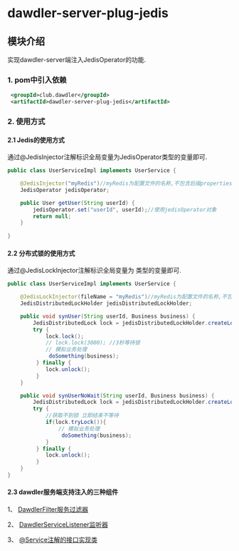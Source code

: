 # dawdler-server-plug-jedis

## 模块介绍

实现dawdler-server端注入JedisOperator的功能.

### 1. pom中引入依赖

```xml
 <groupId>club.dawdler</groupId>
 <artifactId>dawdler-server-plug-jedis</artifactId>
```

### 2. 使用方式

#### 2.1 Jedis的使用方式

通过@JedisInjector注解标识全局变量为JedisOperator类型的变量即可.

```java
public class UserServiceImpl implements UserService {

    @JedisInjector("myRedis")//myRedis为配置文件的名称,不包含后缀properties
    JedisOperator jedisOperator;

    public User getUser(String userId) {
        jedisOperator.set("userId", userId);//使用jedisOperator对象
        return null;
    }
 
}
```

#### 2.2 分布式锁的使用方式

通过@JedisLockInjector注解标识全局变量为 类型的变量即可.

```java
public class UserServiceImpl implements UserService {

    @JedisLockInjector(fileName = "myRedis")//myRedis为配置文件的名称,不包含后缀properties
    JedisDistributedLockHolder jedisDistributedLockHolder;

    public void synUser(String userId, Business business) {
        JedisDistributedLock lock = jedisDistributedLockHolder.createLock("lockKey:"+userId);
        try {
            lock.lock();
            // lock.lock(3000); //3秒等待锁
            // 模拟业务处理
             doSomething(business);
         } finally {
            lock.unlock();
         }
    }

    public void synUserNoWait(String userId, Business business) {
        JedisDistributedLock lock = jedisDistributedLockHolder.createLock("lockKey:"+userId);
        try {
            //获取不到锁 立即结束不等待
            if(lock.tryLock()){
                // 模拟业务处理
                 doSomething(business);
            }
         } finally {
            lock.unlock();
         }
    }
}
```

#### 2.3 dawdler服务端支持注入的三种组件

1、 [DawdlerFilter服务过滤器](../../../dawdler-server/README.md#4-dawdler服务过滤器)

2、 [DawdlerServiceListener监听器](../../../dawdler-server/README.md#3-dawdler服务器启动销毁监听器)

3、 [@Service注解的接口实现类](../../../dawdler-service-plug/dawdler-service-core/README.md#2-service说明)
